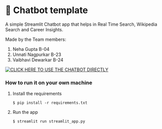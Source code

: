 # 💬 Chatbot template

A simple Streamlit Chatbot app that helps in Real Time Search, Wikipedia Search and Career Insights.  

Made by the Team members:  
1. Neha Gupta B-04
2. Unnati Nagpurkar B-23
3. Vaibhavi Dewarkar B-24

[![CLICK HERE TO USE THE CHATBOT DIRECTLY](https://static.streamlit.io/badges/streamlit_badge_black_white.svg)](https://solarindustryinternship-xhjrxueiy6hmubd8dzwqhc.streamlit.app/)

### How to run it on your own machine

1. Install the requirements

   ```
   $ pip install -r requirements.txt
   ```

2. Run the app

   ```
   $ streamlit run streamlit_app.py
   ```
